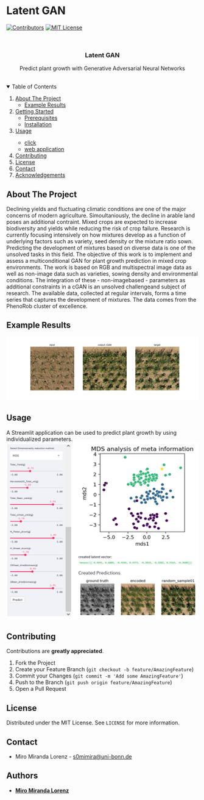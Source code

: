 # Latent GAN

<!-- PROJECT SHIELDS -->
<!--
*** https://www.markdownguide.org/basic-syntax/#reference-style-links
-->
[![Contributors][contributors-shield]][contributors-url]
[![MIT License][license-shield]][license-url]


<!-- PROJECT LOGO -->
<br />
<p align="center">
  <h3 align="center">Latent GAN</h3>
  <p align="center">
    Predict plant growth with Generative Adversarial Neural Networks
    <br />
    <br />
  </p>
</p>

<!-- TABLE OF CONTENTS -->
<details open="open">
  <summary>Table of Contents</summary>
  <ol>
    <li>
      <a href="#about-the-project">About The Project</a>
      <ul>
      <li><a href="#Example Results">Example Results</a></li>
      </ul>
    </li>
    </li>
    <li>
      <a href="#getting-started">Getting Started</a>
      <ul>
        <li><a href="#prerequisites">Prerequisites</a></li>
        <li><a href="#installation">Installation</a></li>
      </ul>
    </li>
    <li>
      <a href="#usage">Usage</a></li>
    <ul>
      <li><a href="#click">click</a></li>
      <li><a href="#web">web application</a></li>
    </ul>  
    <li><a href="#contributing">Contributing</a></li>
    <li><a href="#license">License</a></li>
    <li><a href="#contact">Contact</a></li>
    <li><a href="#acknowledgements">Acknowledgements</a></li>
  </ol>
</details>


## About The Project
Declining yields and fluctuating climatic conditions are one of the major concerns of modern agriculture. Simoultaniously, the decline in arable land poses an additional contraint. Mixed crops are expected to increase biodiversity and yields while reducing the risk of crop failure. Research is currently focusing intensively on how mixtures develop as a function of underlying factors such as variety, seed density or the mixture ratio sown. Predicting the development of mixtures based on diverse data is one of the unsolved tasks in this field.
The objective of this work is to implement and assess a multiconditional GAN for plant growth prediction in mixed crop environments. The work is based on RGB and multispectral image data as well as non-image  data  such  as  varieties,  sowing density and environmental conditions. The integration of these - non-imagebased - parameters as additional constraints in a cGAN is an unsolved challengeand subject of research. The available data, collected at regular intervals, forms a time series that captures the development of mixtures. The data comes from the PhenoRob cluster of excellence.

<!-- EXAMPLE RESULTS -->
## Example Results
<img src='images/comparision_mix.png' width=820>  


<!-- Usage -->
## Usage
A Streamlit application can be used to predict plant growth by using individualized parameters.
<img src='images/App.png' width=820>  



<!-- CONTRIBUTING -->
## Contributing
Contributions are **greatly appreciated**.

1. Fork the Project
2. Create your Feature Branch (`git checkout -b feature/AmazingFeature`)
3. Commit your Changes (`git commit -m 'Add some AmazingFeature'`)
4. Push to the Branch (`git push origin feature/AmazingFeature`)
5. Open a Pull Request

<!-- LICENSE -->
## License
Distributed under the MIT License. See `LICENSE` for more information.

<!-- CONTACT -->
## Contact
* Miro Miranda Lorenz - s0mimira@uni-bonn.de


## Authors
* [**Miro Miranda Lorenz**](https://github.com/Mirindi95)



<!-- MARKDOWN LINKS & IMAGES -->
<!-- https://www.markdownguide.org/basic-syntax/#reference-style-links -->
[contributors-shield]: https://img.shields.io/github/contributors/othneildrew/Best-README-Template.svg?style=for-the-badge
[contributors-url]: https://github.com/Mirindi95/Latent-GAN/graphs/contributors
[license-shield]: https://img.shields.io/github/license/othneildrew/Best-README-Template.svg?style=for-the-badge
[license-url]: https://github.com/othneildrew/Best-README-Template/blob/master/LICENSE.txt


